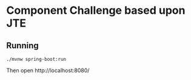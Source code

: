 # Component Challenge based upon JTE

## Running

```
./mvnw spring-boot:run
```

Then open http://localhost:8080/

